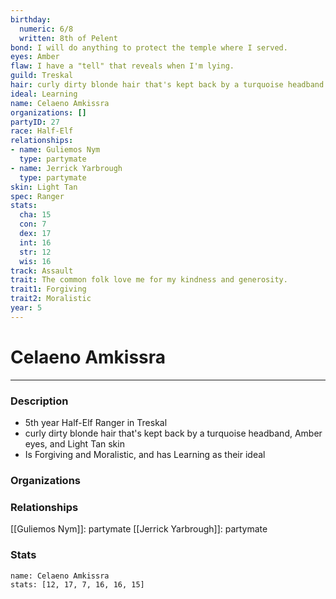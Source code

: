 ```yaml
---
birthday:
  numeric: 6/8
  written: 8th of Pelent
bond: I will do anything to protect the temple where I served.
eyes: Amber
flaw: I have a "tell" that reveals when I'm lying.
guild: Treskal
hair: curly dirty blonde hair that's kept back by a turquoise headband
ideal: Learning
name: Celaeno Amkissra
organizations: []
partyID: 27
race: Half-Elf
relationships:
- name: Guliemos Nym
  type: partymate
- name: Jerrick Yarbrough
  type: partymate
skin: Light Tan
spec: Ranger
stats:
  cha: 15
  con: 7
  dex: 17
  int: 16
  str: 12
  wis: 16
track: Assault
trait: The common folk love me for my kindness and generosity.
trait1: Forgiving
trait2: Moralistic
year: 5
---
```

# Celaeno Amkissra
---
### Description
- 5th year Half-Elf Ranger in Treskal
- curly dirty blonde hair that's kept back by a turquoise headband, Amber eyes, and Light Tan skin
- Is Forgiving and Moralistic, and has Learning as their ideal

### Organizations
### Relationships
[[Guliemos Nym]]: partymate
[[Jerrick Yarbrough]]: partymate
### Stats
```statblock
name: Celaeno Amkissra
stats: [12, 17, 7, 16, 16, 15]
```